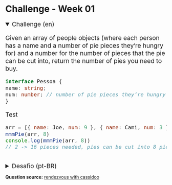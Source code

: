 # Challenge - Week 01

<details style="font-size: 1.2rem;" open>
<summary>Challenge (en)</summary>
<div>
<p>
Given an array of people objects (where each person has a name and a number of pie pieces they’re hungry for) and a  number for the number of pieces that the pie can be cut into, return the number of pies you need to buy.
</p>
  
  
```ts
interface Pessoa {
name: string;
num: number; // number of pie pieces they’re hungry for
} 
```

<p>
Test
</p>

```js
arr = [{ name: Joe, num: 9 }, { name: Cami, num: 3 }, { name: Cassidy, num: 4 }]
mmmPie(arr, 8)
console.log(mmmPie(arr, 8)) 
// 2 -> 16 pieces needed, pies can be cut into 8 pieces, so 2 pies should be bought

```
</div>
</details>

<br>

<details style="font-size: 1.2rem;">
<summary>Desafio (pt-BR) </summary>
<div>
<p>
Dado um array de objetos do tipo pessoa e um número para a quantidade de pedaços que uma torta pode ser dividida, retorne o número de tortas que precisam ser compradas para alimentar essas pessoas.
</p>
<p style="font-weight: bold;">
Formato do objeto tipo, caso queira utilizar Typescript
</p>

```ts
interface Pessoa {
name: string;
num: number; // número de tortas que a pessoa deseja comer
} 
```
<p>
Teste para verificar se sua aplicação está funcionando corretamente
</p>


```js
arr = [{ name: Joe, num: 9 }, { name: Cami, num: 3 }, { name: Cassidy, num: 4 }]
mmmPie(arr, 8)
console.log(mmmPie(arr, 8)) 
// 2 -> 16 pedaços necessários, tortas podem ser divididas em 8 pedaços, logo 2 tortas devem ser compradas

```
</div>
</details>

<p>

**Question source:**
[rendezvous with cassidoo](https://buttondown.email/cassidoo/archive/8309/)

</p>
